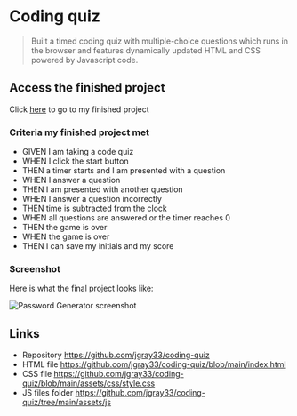 # Coding quiz

> Built a timed coding quiz with multiple-choice questions which runs in the browser and features dynamically updated HTML and CSS powered by Javascript code.

## Access the finished project

Click [here](https://jgray33.github.io/coding-quiz/) to go to my finished project 

### Criteria my finished project met


* GIVEN I am taking a code quiz
* WHEN I click the start button
* THEN a timer starts and I am presented with a question
* WHEN I answer a question
* THEN I am presented with another question
* WHEN I answer a question incorrectly
* THEN time is subtracted from the clock
* WHEN all questions are answered or the timer reaches 0
* THEN the game is over
* WHEN the game is over
* THEN I can save my initials and my score

### Screenshot

Here is what the final project looks like:

![Password Generator screenshot](https://user-images.githubusercontent.com/95051960/148681921-3332da1e-7e1c-4481-afab-356360440739.png)


## Links
- Repository https://github.com/jgray33/coding-quiz 
- HTML file https://github.com/jgray33/coding-quiz/blob/main/index.html 
- CSS file https://github.com/jgray33/coding-quiz/blob/main/assets/css/style.css 
- JS files folder https://github.com/jgray33/coding-quiz/tree/main/assets/js
